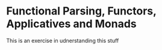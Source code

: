# Functional Parsing, Functors, Applicatives and Monads

This is an exercise in udnerstanding this stuff